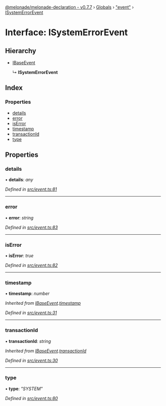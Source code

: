 [@melonade/melonade-declaration - v0.7.7](../README.md) › [Globals](../globals.md) › ["event"](../modules/_event_.md) › [ISystemErrorEvent](_event_.isystemerrorevent.md)

# Interface: ISystemErrorEvent

## Hierarchy

* [IBaseEvent](_event_.ibaseevent.md)

  ↳ **ISystemErrorEvent**

## Index

### Properties

* [details](_event_.isystemerrorevent.md#details)
* [error](_event_.isystemerrorevent.md#error)
* [isError](_event_.isystemerrorevent.md#iserror)
* [timestamp](_event_.isystemerrorevent.md#timestamp)
* [transactionId](_event_.isystemerrorevent.md#transactionid)
* [type](_event_.isystemerrorevent.md#type)

## Properties

###  details

• **details**: *any*

*Defined in [src/event.ts:81](https://github.com/devit-tel/melonade-declaration/blob/7d6c74f/src/event.ts#L81)*

___

###  error

• **error**: *string*

*Defined in [src/event.ts:83](https://github.com/devit-tel/melonade-declaration/blob/7d6c74f/src/event.ts#L83)*

___

###  isError

• **isError**: *true*

*Defined in [src/event.ts:82](https://github.com/devit-tel/melonade-declaration/blob/7d6c74f/src/event.ts#L82)*

___

###  timestamp

• **timestamp**: *number*

*Inherited from [IBaseEvent](_event_.ibaseevent.md).[timestamp](_event_.ibaseevent.md#timestamp)*

*Defined in [src/event.ts:31](https://github.com/devit-tel/melonade-declaration/blob/7d6c74f/src/event.ts#L31)*

___

###  transactionId

• **transactionId**: *string*

*Inherited from [IBaseEvent](_event_.ibaseevent.md).[transactionId](_event_.ibaseevent.md#transactionid)*

*Defined in [src/event.ts:30](https://github.com/devit-tel/melonade-declaration/blob/7d6c74f/src/event.ts#L30)*

___

###  type

• **type**: *"SYSTEM"*

*Defined in [src/event.ts:80](https://github.com/devit-tel/melonade-declaration/blob/7d6c74f/src/event.ts#L80)*
